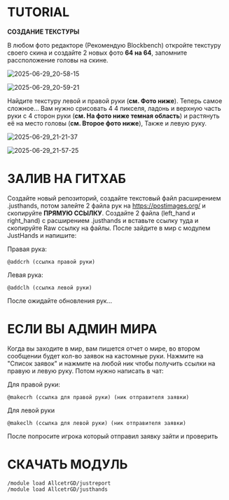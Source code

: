 # TUTORIAL

**СОЗДАНИЕ ТЕКСТУРЫ**

В любом фото редакторе (Рекомендую Blockbench) откройте текстуру своего скина и создайте 2 новых фото **64 на 64**, запомните рассположение головы на скине.

![2025-06-29_20-58-15](https://github.com/user-attachments/assets/05d2b83c-fee3-4872-9a20-0771fb220880)

![2025-06-29_20-59-21](https://github.com/user-attachments/assets/e8c2eb28-b5ad-4213-977d-bd534aa48ab7)

Найдите текстуру левой и правой руки (**см. Фото ниже**). Теперь самое сложное... Вам нужно срисовать 4 4 пикселя, ладонь и верхную часть руки с 4 сторон руки (**см. На фото ниже темная область**) и растянуть её на место головы (**см. Второе фото ниже**), Также и левую руку.

![2025-06-29_21-21-37](https://github.com/user-attachments/assets/ea676fe1-6c25-4b92-a184-7198e6cfcf87)

![2025-06-29_21-57-25](https://github.com/user-attachments/assets/76d45624-492e-470e-aa32-4961c2d07cad)

# ЗАЛИВ НА ГИТХАБ

Создайте новый репозиторий, создайте текстовый файл расширением .justhands, потом залейте 2 файла рук на https://postimages.org/ и скопируйте **ПРЯМУЮ ССЫЛКУ**. Создайте 2 файла (left_hand и right_hand) с расширением .justhands и вставьте ссылку туда и скопируйте Raw ссылку на файлы. После зайдите в мир с модулем JustHands и напишите: 

Правая рука:
```
@addcrh (ссылка правой руки)
```
Левая рука:
```
@addclh (ссылка левой руки)
```

После ожидайте обновления рук...

# ЕСЛИ ВЫ АДМИН МИРА

Когда вы заходите в мир, вам пишется отчет о мире, во втором сообщении будет кол-во заявок на кастомные руки. Нажмите на "Список заявок" и нажмите на любой ник чтобы получить ссылки на правую и левую руку. Потом нужно написать в чат:

Для правой руки:
```
@makecrh (ссылка для правой руки) (ник отправителя заявки)
```
Для левой руки
```
@makeclh (ссылка для левой руки) (ник отправителя заявки)
```

После попросите игрока который отправил заявку зайти и проверить

# СКАЧАТЬ МОДУЛЬ 
```
/module load AllcetrGD/justreport
/module load AllcetrGD/justhands
```
